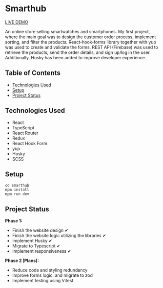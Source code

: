 # Smarthub

<a href="https://smarthub-app.netlify.app/">LIVE DEMO</a>

An online store selling smartwatches and smartphones. My first project, where the main goal was to design the customer order process, implement sorting, and filter the products. React-hook-forms library together with yup was used to create and validate the forms. REST API (Firebase) was used to retrieve the products, send the order details, and sign up/log in the user. Additionally, Husky has been added to improve developer experience.

## Table of Contents

- [Technologies Used](#technologies-used)
- [Setup](#setup)
- [Project Status](#project-status)

## Technologies Used

- React
- TypeScript
- React Router
- Redux
- React Hook Form
- yup
- Husky
- SCSS

## Setup

    cd smarthub
    npm install
    npm run dev

## Project Status

**Phase 1:**

- Finish the website design ✔
- Finish the website logic utilizing the libraries ✔
- Implement Husky ✔
- Migrate to Typescript ✔
- Implement responsiveness ✔

**Phase 2 [Plans]:**

- Reduce code and styling redundancy
- Improve forms logic, and migrate to zod
- Implement testing using Vitest
